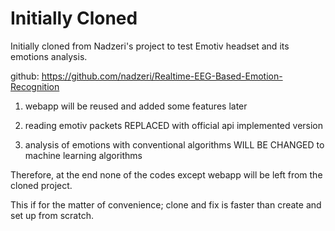 
# Initially Cloned
Initially cloned from Nadzeri's project to test Emotiv headset and its emotions analysis.

github:
https://github.com/nadzeri/Realtime-EEG-Based-Emotion-Recognition

1. webapp will be reused and added some features later

2. reading emotiv packets REPLACED with official api implemented version

3. analysis of emotions with conventional algorithms WILL BE CHANGED to machine learning algorithms

Therefore, at the end none of the codes except webapp will be left from the cloned project.

This if for the matter of convenience; clone and fix is faster than create and set up from scratch.


 
